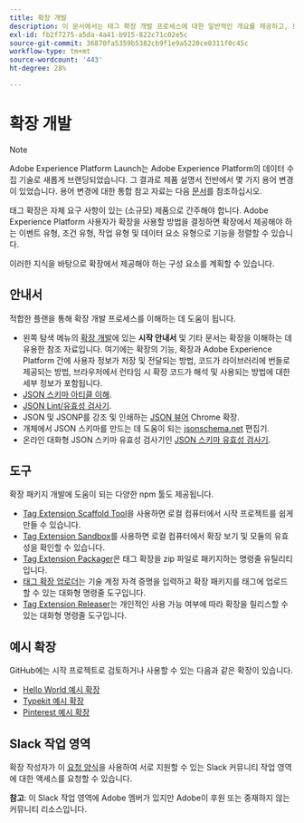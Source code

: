 ```yaml
---
title: 확장 개발
description: 이 문서에서는 태그 확장 개발 프로세스에 대한 일반적인 개요를 제공하고, 보다 자세한 프로세스를 안내하는 추가 설명서에 대한 링크를 제공합니다.
exl-id: fb2f7275-a5da-4a41-b915-822c71c02e5c
source-git-commit: 36870fa5359b5382cb9f1e9a5220ce8311f0c45c
workflow-type: tm+mt
source-wordcount: '443'
ht-degree: 28%

---
```


# 확장 개발

>[!NOTE]
>
>Adobe Experience Platform Launch는 Adobe Experience Platform의 데이터 수집 기술로 새롭게 브랜딩되었습니다. 그 결과로 제품 설명서 전반에서 몇 가지 용어 변경이 있었습니다. 용어 변경에 대한 통합 참고 자료는 다음 [문서](../../term-updates.md)를 참조하십시오.

태그 확장은 자체 요구 사항이 있는 (소규모) 제품으로 간주해야 합니다. Adobe Experience Platform 사용자가 확장을 사용할 방법을 결정하면 확장에서 제공해야 하는 이벤트 유형, 조건 유형, 작업 유형 및 데이터 요소 유형으로 기능을 정렬할 수 있습니다.

이러한 지식을 바탕으로 확장에서 제공해야 하는 구성 요소를 계획할 수 있습니다.

## 안내서

적합한 플랜을 통해 확장 개발 프로세스를 이해하는 데 도움이 됩니다.

* 왼쪽 탐색 메뉴의 [확장 개발](../getting-started.md)에 있는 **시작 안내서** 및 기타 문서는 확장을 이해하는 데 유용한 참조 자료입니다. 여기에는 확장의 기능, 확장과 Adobe Experience Platform 간에 사용자 정보가 저장 및 전달되는 방법, 코드가 라이브러리에 번들로 제공되는 방법, 브라우저에서 런타임 시 확장 코드가 해석 및 사용되는 방법에 대한 세부 정보가 포함됩니다.
* [JSON 스키마 아티클 이해](https://spacetelescope.github.io/understanding-json-schema/index.html#).
* [JSON Lint/유효성 검사기](https://jsonlint.com/).
* JSON 및 JSONP를 강조 및 인쇄하는 [JSON 뷰어](https://chrome.google.com/webstore/detail/json-viewer/gbmdgpbipfallnflgajpaliibnhdgobh) Chrome 확장.
* 개체에서 JSON 스키마를 만드는 데 도움이 되는 [jsonschema.net](https://jsonschema.net/#/editor) 편집기.
* 온라인 대화형 JSON 스키마 유효성 검사기인 [JSON 스키마 유효성 검사기](https://www.jsonschemavalidator.net).

## 도구

확장 패키지 개발에 도움이 되는 다양한 npm 툴도 제공됩니다.

* [Tag Extension Scaffold Tool](https://www.npmjs.com/package/@adobe/reactor-scaffold)을 사용하면 로컬 컴퓨터에서 시작 프로젝트를 쉽게 만들 수 있습니다.
* [Tag Extension Sandbox](https://www.npmjs.com/package/@adobe/reactor-sandbox)를 사용하면 로컬 컴퓨터에서 확장 보기 및 모듈의 유효성을 확인할 수 있습니다.
* [Tag Extension Packager](https://www.npmjs.com/package/@adobe/reactor-packager)은 태그 확장을 zip 파일로 패키지하는 명령줄 유틸리티입니다.
* [태그 확장 업로더](https://www.npmjs.com/package/@adobe/reactor-uploader)는 기술 계정 자격 증명을 입력하고 확장 패키지를 태그에 업로드할 수 있는 대화형 명령줄 도구입니다.
* [Tag Extension Releaser](https://www.npmjs.com/package/@adobe/reactor-releaser)는 개인적인 사용 가능 여부에 따라 확장을 릴리스할 수 있는 대화형 명령줄 도구입니다.

## 예시 확장

GitHub에는 시작 프로젝트로 검토하거나 사용할 수 있는 다음과 같은 확장이 있습니다.

* [Hello World 예시 확장](https://github.com/adobe/reactor-helloworld-extension)
* [Typekit 예시 확장](https://github.com/jeffchasin/extension-typekit)
* [Pinterest 예시 확장](https://github.com/jeffchasin/extension-pinterest)

## Slack 작업 영역

확장 작성자가 이 [요청 양식](https://docs.google.com/forms/d/e/1FAIpQLScq1m63YkDrRpvPLhzUqtfoleWiDDTTXZsSivIXRfFdlSMzpQ/viewform)을 사용하여 서로 지원할 수 있는 Slack 커뮤니티 작업 영역에 대한 액세스를 요청할 수 있습니다.

**참고**: 이 Slack 작업 영역에 Adobe 멤버가 있지만 Adobe이 후원 또는 중재하지 않는 커뮤니티 리소스입니다.
